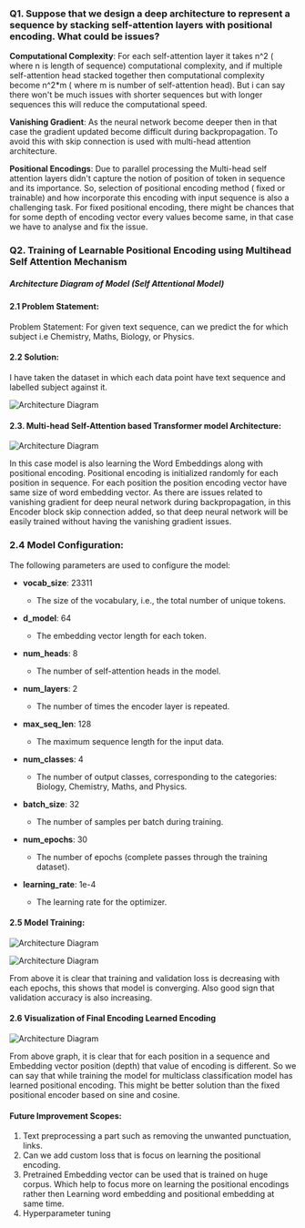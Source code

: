 ### Q1. Suppose that we design a deep architecture to represent a sequence by stacking self-attention layers with positional encoding. What could be issues? 
**Computational Complexity**: For each self-attention layer it takes n^2 ( where n is length of sequence) computational complexity, and if multiple self-attention head stacked together then computational complexity become n^2*m ( where m is number of self-attention head). But i can say there won't be much issues with shorter sequences but with longer sequences this will reduce the computational speed.

**Vanishing Gradient**: As the neural network become deeper then in that case the gradient updated become difficult during backpropagation. To avoid this with skip connection is used with multi-head attention architecture. 

**Positional Encodings**: Due to parallel processing the Multi-head self attention layers didn't capture the notion of position of token in sequence and its importance. So, selection of positional encoding method ( fixed or trainable) and how incorporate this encoding with input sequence is also a challenging task. For fixed positional encoding, there might be chances that for some depth of encoding vector every values become same, in that case we have to analyse and fix the issue. 



### Q2. Training of Learnable Positional Encoding using Multihead Self Attention Mechanism
##### Architecture Diagram of Model (Self Attentional Model)

#### 2.1 Problem Statement:

Problem Statement: For given text sequence, can we predict the for which subject i.e Chemistry, Maths, Biology, or Physics.

#### 2.2 Solution: 
I have taken the dataset in which each data point have text sequence and labelled subject against it.

![Architecture Diagram](assets/data.png)


#### 2.3. Multi-head Self-Attention based Transformer model Architecture:
![Architecture Diagram](assets/multi-head-attention_final.drawio.png)

In this case model is also learning the Word Embeddings along with positional encoding. 
Positional encoding is initialized randomly for each position in sequence. For each position the position encoding vector have same size of word embedding vector. 
As there are issues related to vanishing gradient for deep neural network during backpropagation, in this Encoder block skip connection added, so that deep neural network will be easily trained without having the vanishing gradient issues.

### 2.4 Model Configuration:

The following parameters are used to configure the model:

- **vocab_size**: 23311
  - The size of the vocabulary, i.e., the total number of unique tokens.

- **d_model**: 64
  - The embedding vector length for each token.

- **num_heads**: 8
  - The number of self-attention heads in the model.

- **num_layers**: 2
  - The number of times the encoder layer is repeated.

- **max_seq_len**: 128
  - The maximum sequence length for the input data.

- **num_classes**: 4
  - The number of output classes, corresponding to the categories: Biology, Chemistry, Maths, and Physics.

- **batch_size**: 32
  - The number of samples per batch during training.

- **num_epochs**: 30
  - The number of epochs (complete passes through the training dataset).

- **learning_rate**: 1e-4
  - The learning rate for the optimizer.


#### 2.5 Model Training:
![Architecture Diagram](assets/loss.png)

![Architecture Diagram](assets/validation_accuracy.png)


From above it is clear that training and validation loss is decreasing with each epochs, this shows that model is converging. Also good sign that validation accuracy is also increasing.

#### 2.6 Visualization of Final Encoding Learned Encoding
![Architecture Diagram](assets/trained_positional_encodings.png)

From above graph, it is clear that for each  position in a sequence and Embedding vector position (depth) that value of encoding is different. So we can say that while training the model for multiclass classification model has learned positional encoding. This might be better solution than the fixed positional encoder based on sine and cosine.
#### Future Improvement Scopes:
1. Text preprocessing a part such as removing the unwanted punctuation, links. 
2. Can we add custom loss that is focus on learning the positional encoding.
3. Pretrained Embedding vector can be used that is trained on huge corpus. Which help to focus more on learning the positional encodings rather then Learning word embedding and positional embedding at same time. 
4. Hyperparameter tuning




